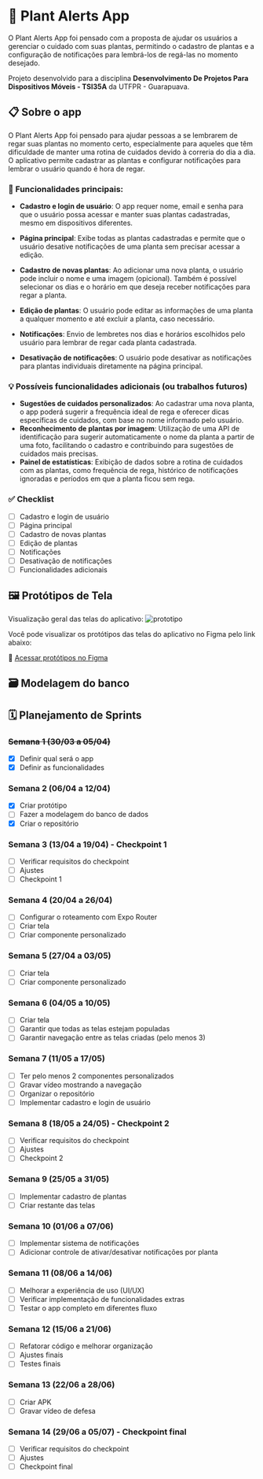 # 🌿 Plant Alerts App
O Plant Alerts App foi pensado com a proposta de ajudar os usuários a gerenciar o cuidado com suas plantas, permitindo o cadastro de plantas e a configuração de notificações para lembrá-los de regá-las no momento desejado.

Projeto desenvolvido para a disciplina **Desenvolvimento De Projetos Para Dispositivos Móveis - TSI35A** da UTFPR - Guarapuava.

## 📋 Sobre o app
O Plant Alerts App foi pensado para ajudar pessoas a se lembrarem de regar suas plantas no momento certo, especialmente para aqueles que têm dificuldade de manter uma rotina de cuidados devido à correria do dia a dia. O aplicativo permite cadastrar as plantas e configurar notificações para lembrar o usuário quando é hora de regar.

### 🌟 Funcionalidades principais:
- **Cadastro e login de usuário**:
O app requer nome, email e senha para que o usuário possa acessar e manter suas plantas cadastradas, mesmo em dispositivos diferentes.

- **Página principal**:
Exibe todas as plantas cadastradas e permite que o usuário desative notificações de uma planta sem precisar acessar a edição.

- **Cadastro de novas plantas**:
Ao adicionar uma nova planta, o usuário pode incluir o nome e uma imagem (opicional). Também é possível selecionar os dias e o horário em que deseja receber notificações para regar a planta.

- **Edição de plantas**:
O usuário pode editar as informações de uma planta a qualquer momento e até excluir a planta, caso necessário.

- **Notificações**: Envio de lembretes nos dias e horários escolhidos pelo usuário para lembrar de regar cada planta cadastrada.

- **Desativação de notificações**:
O usuário pode desativar as notificações para plantas individuais diretamente na página principal.

### 💡 Possíveis funcionalidades adicionais (ou trabalhos futuros)
- **Sugestões de cuidados personalizados**: Ao cadastrar uma nova planta, o app poderá sugerir a frequência ideal de rega e oferecer dicas específicas de cuidados, com base no nome informado pelo usuário.
- **Reconhecimento de plantas por imagem**: Utilização de uma API de identificação para sugerir automaticamente o nome da planta a partir de uma foto, facilitando o cadastro e contribuindo para sugestões de cuidados mais precisas.
- **Painel de estatísticas**: Exibição de dados sobre a rotina de cuidados com as plantas, como frequência de rega, histórico de notificações ignoradas e períodos em que a planta ficou sem rega.

### ✅ Checklist
- [ ] Cadastro e login de usuário
- [ ] Página principal
- [ ] Cadastro de novas plantas
- [ ] Edição de plantas
- [ ] Notificações
- [ ] Desativação de notificações
- [ ] Funcionalidades adicionais

## 🖼️ Protótipos de Tela
Visualização geral das telas do aplicativo:
![prototipo](https://github.com/user-attachments/assets/bda9b980-6598-4a28-acc5-0d0ce0d209df)

Você pode visualizar os protótipos das telas do aplicativo no Figma pelo link abaixo:

🔗 [Acessar protótipos no Figma](https://www.figma.com/proto/B4m8SvDlX1qFP5UjzbWzmG/Plant-Alerts-App?node-id=31-22&p=f&t=1eww5TX0ICyZ5NoO-1&scaling=scale-down&content-scaling=fixed&page-id=0%3A1)

## 🗃️ Modelagem do banco

## 🗓️ Planejamento de Sprints

### ~~Semana 1 (30/03 a 05/04)~~
- [x] Definir qual será o app
- [x] Definir as funcionalidades

### Semana 2 (06/04 a 12/04)
- [x] Criar protótipo
- [ ] Fazer a modelagem do banco de dados
- [x] Criar o repositório

### Semana 3 (13/04 a 19/04) - Checkpoint 1
- [ ] Verificar requisitos do checkpoint
- [ ] Ajustes
- [ ] Checkpoint 1

### Semana 4 (20/04 a 26/04)
- [ ] Configurar o roteamento com Expo Router
- [ ] Criar tela
- [ ] Criar componente personalizado

### Semana 5 (27/04 a 03/05)
- [ ] Criar tela
- [ ] Criar componente personalizado

### Semana 6 (04/05 a 10/05)
- [ ] Criar tela
- [ ] Garantir que todas as telas estejam populadas
- [ ] Garantir navegação entre as telas criadas (pelo menos 3)

### Semana 7 (11/05 a 17/05)
- [ ] Ter pelo menos 2 componentes personalizados
- [ ] Gravar vídeo mostrando a navegação
- [ ] Organizar o repositório
- [ ] Implementar cadastro e login de usuário

### Semana 8 (18/05 a 24/05) - Checkpoint 2
- [ ] Verificar requisitos do checkpoint
- [ ] Ajustes
- [ ] Checkpoint 2

### Semana 9 (25/05 a 31/05)
- [ ] Implementar cadastro de plantas
- [ ] Criar restante das telas

### Semana 10 (01/06 a 07/06)
- [ ] Implementar sistema de notificações
- [ ] Adicionar controle de ativar/desativar notificações por planta

### Semana 11 (08/06 a 14/06)
- [ ] Melhorar a experiência de uso (UI/UX)
- [ ] Verificar implementação de funcionalidades extras
- [ ] Testar o app completo em diferentes fluxo

### Semana 12 (15/06 a 21/06)
- [ ] Refatorar código e melhorar organização
- [ ] Ajustes finais
- [ ] Testes finais

### Semana 13 (22/06 a 28/06)
- [ ] Criar APK
- [ ] Gravar vídeo de defesa

### Semana 14 (29/06 a 05/07) - Checkpoint final
- [ ] Verificar requisitos do checkpoint
- [ ] Ajustes
- [ ] Checkpoint final